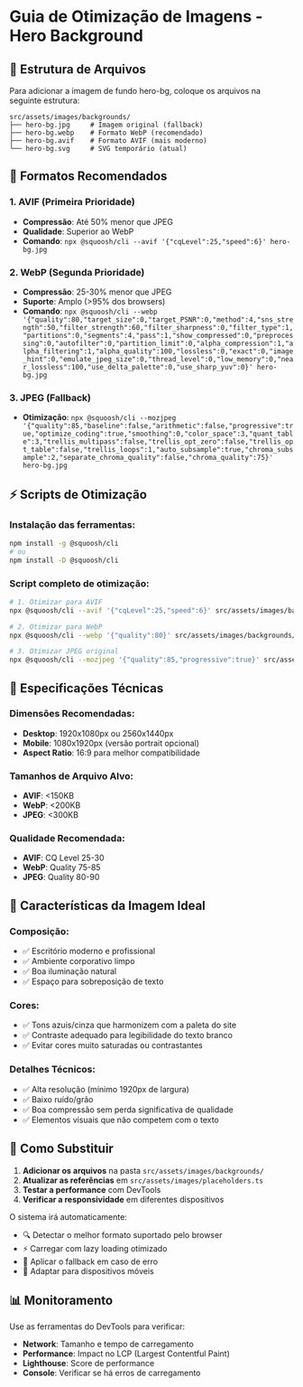 # Guia de Otimização de Imagens - Hero Background

## 📁 Estrutura de Arquivos

Para adicionar a imagem de fundo hero-bg, coloque os arquivos na seguinte estrutura:

```
src/assets/images/backgrounds/
├── hero-bg.jpg     # Imagem original (fallback)
├── hero-bg.webp    # Formato WebP (recomendado)
├── hero-bg.avif    # Formato AVIF (mais moderno)
└── hero-bg.svg     # SVG temporário (atual)
```

## 🔧 Formatos Recomendados

### 1. **AVIF** (Primeira Prioridade)
- **Compressão**: Até 50% menor que JPEG
- **Qualidade**: Superior ao WebP
- **Comando**: `npx @squoosh/cli --avif '{"cqLevel":25,"speed":6}' hero-bg.jpg`

### 2. **WebP** (Segunda Prioridade)
- **Compressão**: 25-30% menor que JPEG
- **Suporte**: Amplo (>95% dos browsers)
- **Comando**: `npx @squoosh/cli --webp '{"quality":80,"target_size":0,"target_PSNR":0,"method":4,"sns_strength":50,"filter_strength":60,"filter_sharpness":0,"filter_type":1,"partitions":0,"segments":4,"pass":1,"show_compressed":0,"preprocessing":0,"autofilter":0,"partition_limit":0,"alpha_compression":1,"alpha_filtering":1,"alpha_quality":100,"lossless":0,"exact":0,"image_hint":0,"emulate_jpeg_size":0,"thread_level":0,"low_memory":0,"near_lossless":100,"use_delta_palette":0,"use_sharp_yuv":0}' hero-bg.jpg`

### 3. **JPEG** (Fallback)
- **Otimização**: `npx @squoosh/cli --mozjpeg '{"quality":85,"baseline":false,"arithmetic":false,"progressive":true,"optimize_coding":true,"smoothing":0,"color_space":3,"quant_table":3,"trellis_multipass":false,"trellis_opt_zero":false,"trellis_opt_table":false,"trellis_loops":1,"auto_subsample":true,"chroma_subsample":2,"separate_chroma_quality":false,"chroma_quality":75}' hero-bg.jpg`

## ⚡ Scripts de Otimização

### Instalação das ferramentas:
```bash
npm install -g @squoosh/cli
# ou
npm install -D @squoosh/cli
```

### Script completo de otimização:
```bash
# 1. Otimizar para AVIF
npx @squoosh/cli --avif '{"cqLevel":25,"speed":6}' src/assets/images/backgrounds/hero-bg.jpg

# 2. Otimizar para WebP
npx @squoosh/cli --webp '{"quality":80}' src/assets/images/backgrounds/hero-bg.jpg

# 3. Otimizar JPEG original
npx @squoosh/cli --mozjpeg '{"quality":85,"progressive":true}' src/assets/images/backgrounds/hero-bg.jpg
```

## 📱 Especificações Técnicas

### Dimensões Recomendadas:
- **Desktop**: 1920x1080px ou 2560x1440px
- **Mobile**: 1080x1920px (versão portrait opcional)
- **Aspect Ratio**: 16:9 para melhor compatibilidade

### Tamanhos de Arquivo Alvo:
- **AVIF**: <150KB
- **WebP**: <200KB  
- **JPEG**: <300KB

### Qualidade Recomendada:
- **AVIF**: CQ Level 25-30
- **WebP**: Quality 75-85
- **JPEG**: Quality 80-90

## 🎨 Características da Imagem Ideal

### Composição:
- ✅ Escritório moderno e profissional
- ✅ Ambiente corporativo limpo
- ✅ Boa iluminação natural
- ✅ Espaço para sobreposição de texto

### Cores:
- ✅ Tons azuis/cinza que harmonizem com a paleta do site
- ✅ Contraste adequado para legibilidade do texto branco
- ✅ Evitar cores muito saturadas ou contrastantes

### Detalhes Técnicos:
- ✅ Alta resolução (mínimo 1920px de largura)
- ✅ Baixo ruído/grão
- ✅ Boa compressão sem perda significativa de qualidade
- ✅ Elementos visuais que não competem com o texto

## 🔄 Como Substituir

1. **Adicionar os arquivos** na pasta `src/assets/images/backgrounds/`
2. **Atualizar as referências** em `src/assets/images/placeholders.ts`
3. **Testar a performance** com DevTools
4. **Verificar a responsividade** em diferentes dispositivos

O sistema irá automaticamente:
- 🔍 Detectar o melhor formato suportado pelo browser
- ⚡ Carregar com lazy loading otimizado
- 🎯 Aplicar o fallback em caso de erro
- 📱 Adaptar para dispositivos móveis

## 📊 Monitoramento

Use as ferramentas do DevTools para verificar:
- **Network**: Tamanho e tempo de carregamento
- **Performance**: Impact no LCP (Largest Contentful Paint)
- **Lighthouse**: Score de performance
- **Console**: Verificar se há erros de carregamento
